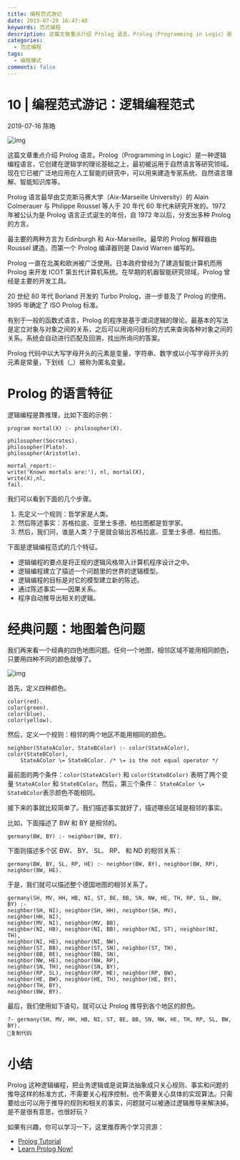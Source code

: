 ```yaml
---
title: 编程范式游记
date: 2019-07-28 16:47:40
keywords: 范式编程
description: 这篇文章重点介绍 Prolog 语言。Prolog（Programming in Logic）是一种逻辑编程语言，它创建在逻辑学的理论基础之上，最初被运用于自然语言等研究领域。现在它已被广泛地应用在人工智能的研究中，可以用来建造专家系统、自然语言理解、智能知识库等。
categories: 
  - 范式编程
tags:
  - 编程模式
comments: false
---
```

# 10 | 编程范式游记：逻辑编程范式

2019-07-16 陈皓

![img](https://static001.geekbang.org/resource/image/9a/a7/9abc4fb66f34150b4668bf56e9b8bea7.jpg)

这篇文章重点介绍 Prolog 语言。Prolog（Programming in Logic）是一种逻辑编程语言，它创建在逻辑学的理论基础之上，最初被运用于自然语言等研究领域。现在它已被广泛地应用在人工智能的研究中，可以用来建造专家系统、自然语言理解、智能知识库等。

Prolog 语言最早由艾克斯马赛大学（Aix-Marseille University）的 Alain Colmerauer 与 Philippe Roussel 等人于 20 年代 60 年代末研究开发的。1972 年被公认为是 Prolog 语言正式诞生的年份，自 1972 年以后，分支出多种 Prolog 的方言。

最主要的两种方言为 Edinburgh 和 Aix-Marseille。最早的 Prolog 解释器由 Roussel 建造，而第一个 Prolog 编译器则是 David Warren 编写的。

Prolog 一直在北美和欧洲被广泛使用。日本政府曾经为了建造智能计算机而用 Prolog 来开发 ICOT 第五代计算机系统。在早期的机器智能研究领域，Prolog 曾经是主要的开发工具。

20 世纪 80 年代 Borland 开发的 Turbo Prolog，进一步普及了 Prolog 的使用。1995 年确定了 ISO Prolog 标准。

有别于一般的函数式语言，Prolog 的程序是基于谓词逻辑的理论。最基本的写法是定立对象与对象之间的关系，之后可以用询问目标的方式来查询各种对象之间的关系。系统会自动进行匹配及回溯，找出所询问的答案。

Prolog 代码中以大写字母开头的元素是变量，字符串、数字或以小写字母开头的元素是常量，下划线（_）被称为匿名变量。

# Prolog 的语言特征

逻辑编程是靠推理，比如下面的示例：

```
program mortal(X) :- philosopher(X).
 
philosopher(Socrates).
philosopher(Plato).
philosopher(Aristotle).
 
mortal_report:-
write('Known mortals are:'), nl, mortal(X),
write(X),nl,
fail.
```

我们可以看到下面的几个步骤。

1. 先定义一个规则：哲学家是人类。
2. 然后陈述事实：苏格拉底、亚里士多德、柏拉图都是哲学家。
3. 然后，我们问，谁是人类？于是就会输出苏格拉底、亚里士多德、柏拉图。

下面是逻辑编程范式的几个特征。

- 逻辑编程的要点是将正规的逻辑风格带入计算机程序设计之中。
- 逻辑编程建立了描述一个问题里的世界的逻辑模型。
- 逻辑编程的目标是对它的模型建立新的陈述。
- 通过陈述事实——因果关系。
- 程序自动推导出相关的逻辑。

# 经典问题：地图着色问题

我们再来看一个经典的四色地图问题。任何一个地图，相邻区域不能用相同颜色，只要用四种不同的颜色就够了。

![img](https://static001.geekbang.org/resource/image/db/cb/db670cfbe7497d71eba70d60d8aa0fcb.png)

首先，定义四种颜色。

```
color(red).
color(green).
color(blue).
color(yellow).
```

然后，定义一个规则：相邻的两个地区不能用相同的颜色。

```
neighbor(StateAColor, StateBColor) :- color(StateAColor), color(StateBColor), 
    StateAColor \= StateBColor. /* \= is the not equal operator */
```

最前面的两个条件：`color(StateAColor)` 和 `color(StateBColor)` 表明了两个变量 `StateAColor` 和 `StateBColor`。然后，第三个条件： `StateAColor \= StateBColor`表示颜色不能相同。

接下来的事就比较简单了。我们描述事实就好了，描述哪些区域是相邻的事实。

比如，下面描述了 BW 和 BY 是相邻的。

```
germany(BW, BY) :- neighbor(BW, BY).
```

下面则描述多个区 BW、 BY、 SL、 RP、 和 ND 的相邻关系：

```
germany(BW, BY, SL, RP, HE) :- neighbor(BW, BY), neighbor(BW, RP), neighbor(BW, HE).
```

于是，我们就可以描述整个德国地图的相邻关系了。

```
germany(SH, MV, HH, HB, NI, ST, BE, BB, SN, NW, HE, TH, RP, SL, BW, BY) :- 
neighbor(SH, NI), neighbor(SH, HH), neighbor(SH, MV),
neighbor(HH, NI),
neighbor(MV, NI), neighbor(MV, BB),
neighbor(NI, HB), neighbor(NI, BB), neighbor(NI, ST), neighbor(NI, TH),
neighbor(NI, HE), neighbor(NI, NW),
neighbor(ST, BB), neighbor(ST, SN), neighbor(ST, TH),
neighbor(BB, BE), neighbor(BB, SN),
neighbor(NW, HE), neighbor(NW, RP),
neighbor(SN, TH), neighbor(SN, BY),
neighbor(RP, SL), neighbor(RP, HE), neighbor(RP, BW),
neighbor(HE, BW), neighbor(HE, TH), neighbor(HE, BY),
neighbor(TH, BY),
neighbor(BW, BY).
```

最后，我们使用如下语句，就可以让 Prolog 推导到各个地区的颜色。

```
?- germany(SH, MV, HH, HB, NI, ST, BE, BB, SN, NW, HE, TH, RP, SL, BW, BY).
复制代码
```

# 小结

Prolog 这种逻辑编程，把业务逻辑或是说算法抽象成只关心规则、事实和问题的推导这样的标准方式，不需要关心程序控制，也不需要关心具体的实现算法。只需要给出可以用于推导的规则和相关的事实，问题就可以被通过逻辑推导来解决掉。是不是很有意思，也很好玩？

如果有兴趣，你可以学习一下，这里推荐两个学习资源：

- [Prolog Tutorial](http://www.doc.gold.ac.uk/~mas02gw/prolog_tutorial/prologpages/)
- [Learn Prolog Now!](http://www.learnprolognow.org/)